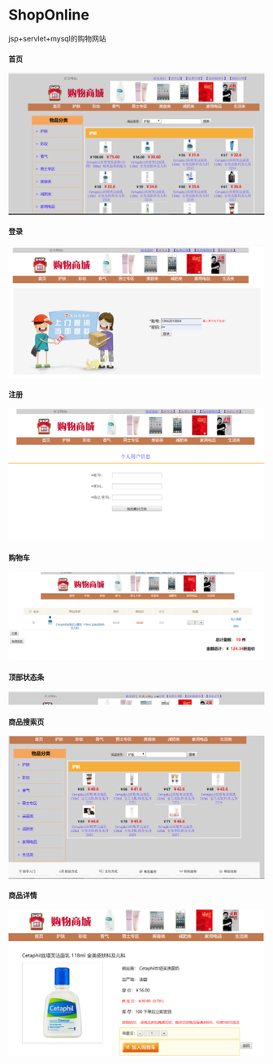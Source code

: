 # ShopOnline
jsp+servlet+mysql的购物网站

#### 首页
![](https://github.com/avirtualcoder/ShopOnline/blob/master/projectImg/%E9%A6%96%E9%A1%B5.jpg)

#### 登录
![](https://github.com/avirtualcoder/ShopOnline/blob/master/projectImg/%E7%99%BB%E5%BD%95.jpg)

#### 注册
![](https://github.com/avirtualcoder/ShopOnline/blob/master/projectImg/%E6%B3%A8%E5%86%8C.jpg)

#### 购物车
![](https://github.com/avirtualcoder/ShopOnline/blob/master/projectImg/%E8%B4%AD%E7%89%A9%E8%BD%A6.jpg)

#### 顶部状态条
![](https://github.com/avirtualcoder/ShopOnline/blob/master/projectImg/%E9%A1%B6%E9%83%A8%E7%8A%B6%E6%80%81%E6%9D%A1.jpg)

#### 商品搜索页
![](https://github.com/avirtualcoder/ShopOnline/blob/master/projectImg/%E6%90%9C%E7%B4%A2%E7%BB%93%E6%9E%9C.jpg)

#### 商品详情
![](https://github.com/avirtualcoder/ShopOnline/blob/master/projectImg/%E5%95%86%E5%93%81%E8%AF%A6%E6%83%85.jpg)


